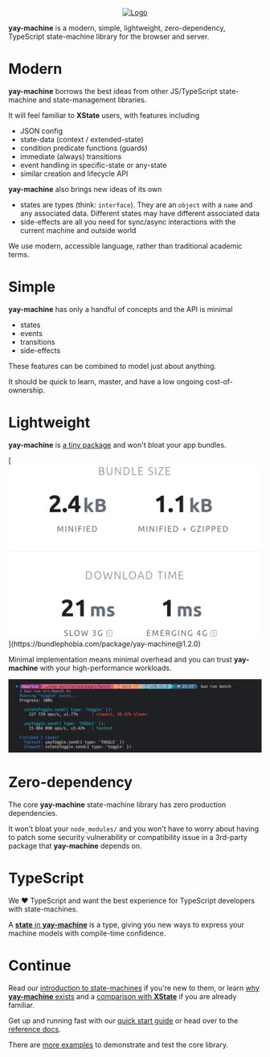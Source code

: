 <p align="center">
  <a href="https://github.com/maurice/yay-machine"><img src="https://github.com/user-attachments/assets/03dd78c1-4396-42c4-a32c-aaa7c927f09e" alt="Logo"></a>
</p>

**yay-machine** is a modern, simple, lightweight, zero-dependency, TypeScript state-machine library for the browser and server.

# Modern

**yay-machine** borrows the best ideas from other JS/TypeScript state-machine and state-management libraries.

It will feel familiar to **XState** users, with features including

- JSON config
- state-data (context / extended-state)
- condition predicate functions (guards)
- immediate (always) transitions
- event handling in specific-state or any-state
- similar creation and lifecycle API

**yay-machine** also brings new ideas of its own

- states are types (think: `interface`). They are an `object` with a `name` and any associated data. Different states may have different associated data
- side-effects are all you need for sync/async interactions with the current machine and outside world

We use modern, accessible language, rather than traditional academic terms.

# Simple

**yay-machine** has only a handful of concepts and the API is minimal

- states
- events
- transitions
- side-effects

These features can be combined to model just about anything.

It should be quick to learn, master, and have a low ongoing cost-of-ownership.

# Lightweight

**yay-machine** is [a tiny package](https://bundlephobia.com/package/yay-machine@1.2.0) and won't bloat your app bundles.

[![yay-machine bundlephobia stats](./assets/bundlephobia-yay-machine.png "https://bundlephobia.com/package/yay-machine@1.2.0")](https://bundlephobia.com/package/yay-machine@1.2.0)

Minimal implementation means minimal overhead and you can trust **yay-machine** with your high-performance workloads.

[![bench tests](./assets/bench.png)](https://github.com/maurice/yay-machine/blob/main/packages/bench/src/bench.ts)

# Zero-dependency

The core **yay-machine** state-machine library has zero production dependencies.

It won't bloat your `node_modules/` and you won't have to worry about having to patch some security vulnerability or compatibility issue in a 3rd-party package that **yay-machine** depends on.

# TypeScript

We ❤️ TypeScript and want the best experience for TypeScript developers with state-machines.

A [**state** in **yay-machine**](./reference/state.md) is a type, giving you new ways to express your machine models with compile-time confidence.

# Continue

Read our [introduction to state-machines](./articles/why-state-machines.md) if you're new to them, or learn [why **yay-machine** exists](./articles/why-yay-machine.md) and a [comparison with **XState**](./articles/vs-xstate.md) if you are already familiar.

Get up and running fast with our [quick start guide](./quick-start.md) or head over to the [reference docs](./reference/).

There are [more examples](../packages/example-machines/) to demonstrate and test the core library.
